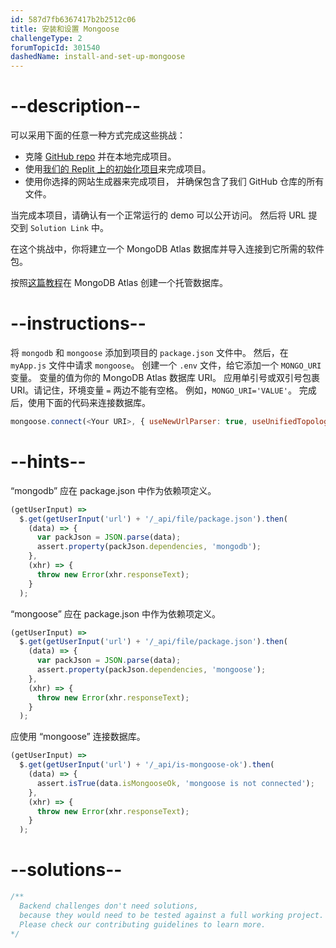 ```yaml
---
id: 587d7fb6367417b2b2512c06
title: 安装和设置 Mongoose
challengeType: 2
forumTopicId: 301540
dashedName: install-and-set-up-mongoose
---
```


# --description--

可以采用下面的任意一种方式完成这些挑战：

- 克隆 [GitHub repo](https://github.com/freeCodeCamp/boilerplate-mongomongoose/) 并在本地完成项目。
- 使用[我们的 Replit 上的初始化项目](https://replit.com/github/freeCodeCamp/boilerplate-mongomongoose)来完成项目。
- 使用你选择的网站生成器来完成项目， 并确保包含了我们 GitHub 仓库的所有文件。

当完成本项目，请确认有一个正常运行的 demo 可以公开访问。 然后将 URL 提交到 `Solution Link` 中。

在这个挑战中，你将建立一个 MongoDB Atlas 数据库并导入连接到它所需的软件包。

按照<a href='https://www.freecodecamp.org/news/get-started-with-mongodb-atlas/' rel='noopener noreferrer' target='_blank'>这篇教程</a>在 MongoDB Atlas 创建一个托管数据库。

# --instructions--

将 `mongodb` 和 `mongoose` 添加到项目的 `package.json` 文件中。 然后，在 `myApp.js` 文件中请求 `mongoose`。 创建一个 `.env` 文件，给它添加一个 `MONGO_URI` 变量。 变量的值为你的 MongoDB Atlas 数据库 URI。 应用单引号或双引号包裹 URI。请记住，环境变量 `=` 两边不能有空格。 例如，`MONGO_URI='VALUE'`。 完成后，使用下面的代码来连接数据库。

```js
mongoose.connect(<Your URI>, { useNewUrlParser: true, useUnifiedTopology: true });
```

# --hints--

“mongodb” 应在 package.json 中作为依赖项定义。

```js
(getUserInput) =>
  $.get(getUserInput('url') + '/_api/file/package.json').then(
    (data) => {
      var packJson = JSON.parse(data);
      assert.property(packJson.dependencies, 'mongodb');
    },
    (xhr) => {
      throw new Error(xhr.responseText);
    }
  );
```

“mongoose” 应在 package.json 中作为依赖项定义。

```js
(getUserInput) =>
  $.get(getUserInput('url') + '/_api/file/package.json').then(
    (data) => {
      var packJson = JSON.parse(data);
      assert.property(packJson.dependencies, 'mongoose');
    },
    (xhr) => {
      throw new Error(xhr.responseText);
    }
  );
```

应使用 “mongoose” 连接数据库。

```js
(getUserInput) =>
  $.get(getUserInput('url') + '/_api/is-mongoose-ok').then(
    (data) => {
      assert.isTrue(data.isMongooseOk, 'mongoose is not connected');
    },
    (xhr) => {
      throw new Error(xhr.responseText);
    }
  );
```

# --solutions--

```js
/**
  Backend challenges don't need solutions, 
  because they would need to be tested against a full working project. 
  Please check our contributing guidelines to learn more.
*/
```
